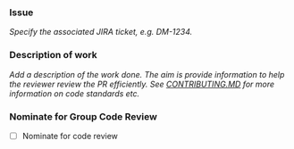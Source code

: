 ### Issue

*Specify the associated JIRA ticket, e.g. DM-1234.*

### Description of work

*Add a description of the work done. The aim is provide information to help the reviewer review the PR efficiently.
See [CONTRIBUTING.MD](CONTRIBUTING.MD) for more information on code standards etc.*

### Nominate for Group Code Review

- [ ] Nominate for code review 
